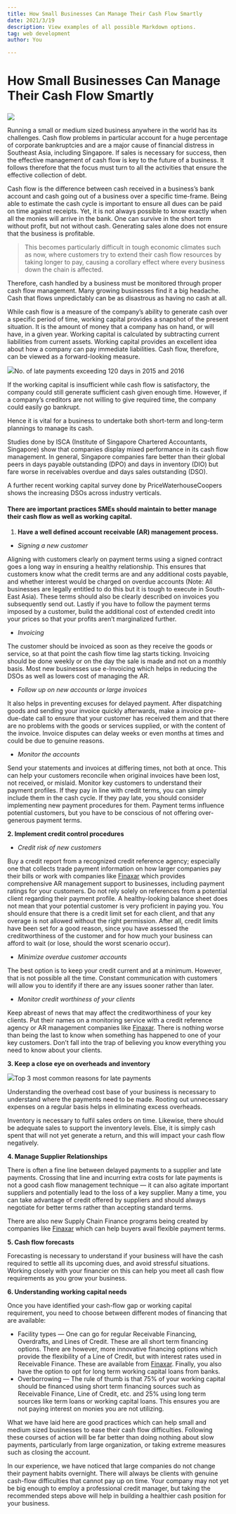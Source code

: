 ```yaml
---
title: How Small Businesses Can Manage Their Cash Flow Smartly
date: 2021/3/19
description: View examples of all possible Markdown options.
tag: web development
author: You

---
```

# **How Small Businesses Can Manage Their Cash Flow Smartly**

### 

![](https://cdn-images-1.medium.com/max/800/1*_GIeORcE4Wx1xrH5VKhohQ.jpeg)

Running a small or medium sized business anywhere in the world has its challenges. Cash flow problems in particular account for a huge percentage of corporate bankruptcies and are a major cause of financial distress in Southeast Asia, including Singapore. If sales is necessary for success, then the effective management of cash flow is key to the future of a business. It follows therefore that the focus must turn to all the activities that ensure the effective collection of debt.

Cash flow is the difference between cash received in a business’s bank account and cash going out of a business over a specific time-frame. Being able to estimate the cash cycle is important to ensure all dues can be paid on time against receipts. Yet, it is not always possible to know exactly when all the monies will arrive in the bank. One can survive in the short term without profit, but not without cash. Generating sales alone does not ensure that the business is profitable.

> This becomes particularly difficult in tough economic climates such as now, where customers try to extend their cash flow resources by taking longer to pay, causing a corollary effect where every business down the chain is affected.

Therefore, cash handled by a business must be monitored through proper cash flow management. Many growing businesses find it a big headache. Cash that flows unpredictably can be as disastrous as having no cash at all.

While cash flow is a measure of the company’s ability to generate cash over a specific period of time, working capital provides a snapshot of the present situation. It is the amount of money that a company has on hand, or will have, in a given year. Working capital is calculated by subtracting current liabilities from current assets. Working capital provides an excellent idea about how a company can pay immediate liabilities. Cash flow, therefore, can be viewed as a forward-looking measure.

![](https://cdn-images-1.medium.com/max/600/1*Th5kT-KMXVQmrwROR5ZuHg.png)No. of late payments exceeding 120 days in 2015 and 2016

If the working capital is insufficient while cash flow is satisfactory, the company could still generate sufficient cash given enough time. However, if a company’s creditors are not willing to give required time, the company could easily go bankrupt.  
   
 Hence it is vital for a business to undertake both short-term and long-term plannings to manage its cash.   
   
 Studies done by ISCA (Institute of Singapore Chartered Accountants, Singapore) show that companies display mixed performance in its cash flow management. In general, Singapore companies fare better than their global peers in days payable outstanding (DPO) and days in inventory (DIO) but fare worse in receivables overdue and days sales outstanding (DSO).

A further recent working capital survey done by PriceWaterhouseCoopers shows the increasing DSOs across industry verticals.

#### **There are important practices SMEs should maintain to better manage their cash flow as well as working capital.**

1. **Have a well defined account receivable (AR) management process.**

* _Signing a new customer_

Aligning with customers clearly on payment terms using a signed contract goes a long way in ensuring a healthy relationship. This ensures that customers know what the credit terms are and any additional costs payable, and whether interest would be charged on overdue accounts (Note: All businesses are legally entitled to do this but it is tough to execute in South-East Asia). These terms should also be clearly described on invoices you subsequently send out. Lastly if you have to follow the payment terms imposed by a customer, build the additional cost of extended credit into your prices so that your profits aren’t marginalized further.

* _Invoicing_

The customer should be invoiced as soon as they receive the goods or service, so at that point the cash flow time lag starts ticking. Invoicing should be done weekly or on the day the sale is made and not on a monthly basis. Most new businesses use e-Invoicing which helps in reducing the DSOs as well as lowers cost of managing the AR.

* _Follow up on new accounts or large invoices_

It also helps in preventing excuses for delayed payment. After dispatching goods and sending your invoice quickly afterwards, make a invoice pre-due-date call to ensure that your customer has received them and that there are no problems with the goods or services supplied, or with the content of the invoice. Invoice disputes can delay weeks or even months at times and could be due to genuine reasons.

* _Monitor the accounts_

Send your statements and invoices at differing times, not both at once. This can help your customers reconcile when original invoices have been lost, not received, or mislaid. Monitor key customers to understand their payment profiles. If they pay in line with credit terms, you can simply include them in the cash cycle. If they pay late, you should consider implementing new payment procedures for them. Payment terms influence potential customers, but you have to be conscious of not offering over-generous payment terms.

**2. Implement credit control procedures**

* _Credit risk of new customers_

Buy a credit report from a recognized credit reference agency; especially one that collects trade payment information on how larger companies pay their bills or work with companies like [Finaxar](https://www.finaxar.com) which provides comprehensive AR management support to businesses, including payment ratings for your customers. Do not rely solely on references from a potential client regarding their payment profile. A healthy-looking balance sheet does not mean that your potential customer is very proficient in paying you. You should ensure that there is a credit limit set for each client, and that any overage is not allowed without the right permission. After all, credit limits have been set for a good reason, since you have assessed the creditworthiness of the customer and for how much your business can afford to wait (or lose, should the worst scenario occur).

* _Minimize overdue customer accounts_

The best option is to keep your credit current and at a minimum. However, that is not possible all the time. Constant communication with customers will allow you to identify if there are any issues sooner rather than later.

* _Monitor credit worthiness of your clients_

Keep abreast of news that may affect the creditworthiness of your key clients. Put their names on a monitoring service with a credit reference agency or AR management companies like [Finaxar](https://www.finaxar.com). There is nothing worse than being the last to know when something has happened to one of your key customers. Don’t fall into the trap of believing you know everything you need to know about your clients.

**3. Keep a close eye on overheads and inventory**

![](https://cdn-images-1.medium.com/max/600/1*HJGLktPi9gMsm8CAu5eSPw.png)Top 3 most common reasons for late payments

Understanding the overhead cost base of your business is necessary to understand where the payments need to be made. Rooting out unnecessary expenses on a regular basis helps in eliminating excess overheads.

Inventory is necessary to fulfil sales orders on time. Likewise, there should be adequate sales to support the inventory levels. Else, it is simply cash spent that will not yet generate a return, and this will impact your cash flow negatively.

**4. Manage Supplier Relationships**

There is often a fine line between delayed payments to a supplier and late payments. Crossing that line and incurring extra costs for late payments is not a good cash flow management technique — it can also agitate important suppliers and potentially lead to the loss of a key supplier. Many a time, you can take advantage of credit offered by suppliers and should always negotiate for better terms rather than accepting standard terms.

There are also new Supply Chain Finance programs being created by companies like [Finaxar](https://www.finaxar.com) which can help buyers avail flexible payment terms.

**5. Cash flow forecasts**

Forecasting is necessary to understand if your business will have the cash required to settle all its upcoming dues, and avoid stressful situations. Working closely with your financier on this can help you meet all cash flow requirements as you grow your business.

**6. Understanding working capital needs**

Once you have identified your cash-flow gap or working capital requirement, you need to choose between different modes of financing that are available:

* Facility types — One can go for regular Receivable Financing, Overdrafts, and Lines of Credit. These are all short term financing options. There are however, more innovative financing options which provide the flexibility of a Line of Credit, but with interest rates used in Receivable Finance. These are available from [Finaxar](https://www.finaxar.com). Finally, you also have the option to opt for long term working capital loans from banks.
* Overborrowing — The rule of thumb is that 75% of your working capital should be financed using short term financing sources such as Receivable Finance, Line of Credit, etc. and 25% using long term sources like term loans or working capital loans. This ensures you are not paying interest on monies you are not utilizing.

What we have laid here are good practices which can help small and medium sized businesses to ease their cash flow difficulties. Following these courses of action will be far better than doing nothing about slow payments, particularly from large organization, or taking extreme measures such as closing the account.

In our experience, we have noticed that large companies do not change their payment habits overnight. There will always be clients with genuine cash-flow difficulties that cannot pay up on time. Your company may not yet be big enough to employ a professional credit manager, but taking the recommended steps above will help in building a healthier cash position for your business.